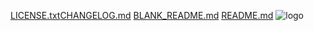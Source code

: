 [LICENSE.txt](https://github.com/user-attachments/files/17948698/LICENSE.txt)[CHANGELOG.md](https://github.com/user-attachments/files/17948702/CHANGELOG.md)
[BLANK_README.md](https://github.com/user-attachments/files/17948701/BLANK_README.md)
[README.md](https://github.com/user-attachments/files/17948700/README.md)
![logo](https://github.com/user-attachments/assets/1be7b30d-8b39-4960-9655-b691f76b338f)
